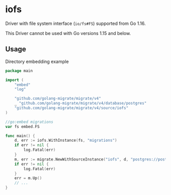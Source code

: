 # iofs

Driver with file system interface (`io/fs#FS`) supported from Go 1.16.

This Driver cannot be used with Go versions 1.15 and below.

## Usage

Directory embedding example

```go
package main

import (
	"embed"
	"log"

	"github.com/golang-migrate/migrate/v4"
	_ "github.com/golang-migrate/migrate/v4/database/postgres"
	"github.com/golang-migrate/migrate/v4/source/iofs"
)

//go:embed migrations
var fs embed.FS

func main() {
	d, err := iofs.WithInstance(fs, "migrations")
	if err != nil {
		log.Fatal(err)
	}
	m, err := migrate.NewWithSourceInstance("iofs", d, "postgres://postgres@localhost/postgres?sslmode=disable")
	if err != nil {
		log.Fatal(err)
	}
	err = m.Up()
	// ...
}
```
